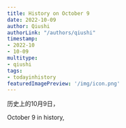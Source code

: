 ```yaml
---
title: History on October 9
date: 2022-10-09
author: Qiushi 
authorLink: "/authors/qiushi"
timestamp: 
- 2022-10
- 10-09
multitype: 
- qiushi
tags: 
- todayinhistory
featuredImagePreview: '/img/icon.png'
---
```









历史上的10月9日，

October 9 in history, 

<!--more-->

